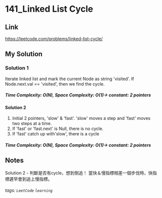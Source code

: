 # 141_Linked List Cycle

## Link
https://leetcode.com/problems/linked-list-cycle/

## My Solution
### Solution 1
Iterate linked list and mark the current Node as string 'visited'.
If Node.next.val == 'visited', then we find the cycle.
##### Time Complexity: O(N), Space Complexity: O(1)-> constant: 2 pointers

#### Solution 2
1. Initial 2 pointers, 'slow' & 'fast'. 'slow' moves a step and 'fast' moves two steps at a time.
2. If 'fast' or 'fast.next' is Null, there is no cycle.
3. If 'fast' catch up with'slow', there is a cycle 
##### Time Complexity: O(N), Space Complexity: O(1)-> constant: 2 pointers

## Notes
Solution 2 - 判斷是否有cycle，想到倒追！
當快＆慢指標相差一個步伐時，快指標遲早會到追上慢指標。

###### tags: `LeetCode` `learning`